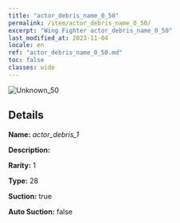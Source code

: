 ```yaml
---
title: "actor_debris_name_0_50"
permalink: /item/actor_debris_name_0_50/
excerpt: "Wing Fighter actor_debris_name_0_50"
last_modified_at: 2023-11-04
locale: en
ref: "actor_debris_name_0_50.md"
toc: false
classes: wide
---
```



 ![Unknown_50](/images/item/actor_debris_1_p.png)



## Details

 **Name:** *actor_debris_1* 

 **Description:** 

 **Rarity:** 1 

 **Type:** 28 

 **Suction:** true 

 **Auto Suction:** false 


